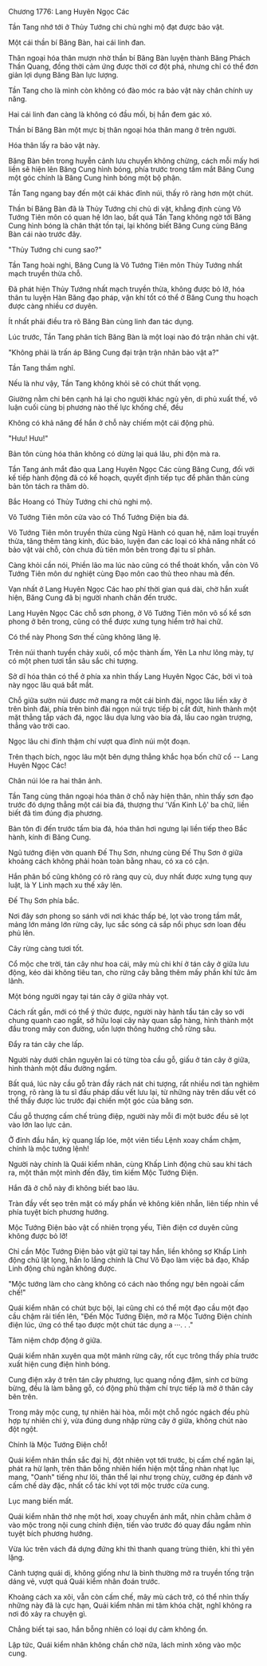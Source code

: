 




Chương 1776: Lang Huyên Ngọc Các


Tần Tang nhớ tới ở Thủy Tướng chi chủ nghi mộ đạt được bảo vật.

Một cái thần bí Băng Bàn, hai cái linh đan.

Thân ngoại hóa thân mượn nhờ thần bí Băng Bàn luyện thành Băng Phách Thần Quang, đồng thời cảm ứng được thời cơ đột phá, nhưng chỉ có thể đơn giản lợi dụng Băng Bàn lực lượng.

Tần Tang cho là mình còn không có đào móc ra bảo vật này chân chính uy năng.

Hai cái linh đan càng là không có đầu mối, bị hắn đem gác xó.

Thần bí Băng Bàn một mực bị thân ngoại hóa thân mang ở trên người.

Hóa thân lấy ra bảo vật này.

Băng Bàn bên trong huyễn cảnh lưu chuyển không chừng, cách mỗi mấy hơi liền sẽ hiện lên Băng Cung hình bóng, phía trước trong tầm mắt Băng Cung một góc chính là Băng Cung hình bóng một bộ phận.

Tần Tang ngang bay đến một cái khác đỉnh núi, thấy rõ ràng hơn một chút.

Thần bí Băng Bàn đã là Thủy Tướng chi chủ di vật, khẳng định cùng Vô Tướng Tiên môn có quan hệ lớn lao, bất quá Tần Tang không ngờ tới Băng Cung hình bóng là chân thật tồn tại, lại không biết Băng Cung cùng Băng Bàn cái nào trước đây.

"Thủy Tướng chi cung sao?"

Tần Tang hoài nghi, Băng Cung là Vô Tướng Tiên môn Thủy Tướng nhất mạch truyền thừa chỗ.

Đã phát hiện Thủy Tướng nhất mạch truyền thừa, không được bỏ lỡ, hóa thân tu luyện Hàn Băng đạo pháp, vận khí tốt có thể ở Băng Cung thu hoạch được càng nhiều cơ duyên.

Ít nhất phải điều tra rõ Băng Bàn cùng linh đan tác dụng.

Lúc trước, Tần Tang phân tích Băng Bàn là một loại nào đó trận nhãn chi vật.

"Không phải là trấn áp Băng Cung đại trận trận nhãn bảo vật a?"

Tần Tang thầm nghĩ.

Nếu là như vậy, Tần Tang không khỏi sẽ có chút thất vọng.

Giường nằm chi bên cạnh há lại cho người khác ngủ yên, di phủ xuất thế, vô luận cuối cùng bị phương nào thế lực khống chế, đều

Không có khả năng để hắn ở chỗ này chiếm một cái động phủ.

"Hưu! Hưu!"

Bản tôn cùng hóa thân không có dừng lại quá lâu, phi độn mà ra.

Tần Tang ánh mắt đảo qua Lang Huyên Ngọc Các cùng Băng Cung, đối với kế tiếp hành động đã có kế hoạch, quyết định tiếp tục để phân thân cùng bản tôn tách ra thăm dò.

Bắc Hoang có Thủy Tướng chi chủ nghi mộ.

Vô Tướng Tiên môn cửa vào có Thổ Tướng Điện bia đá.

Vô Tướng Tiên môn truyền thừa cùng Ngũ Hành có quan hệ, năm loại truyền thừa, tăng thêm tàng kinh, đúc bảo, luyện đan các loại có khả năng nhất có bảo vật vài chỗ, còn chưa đủ tiên môn bên trong đại tu sĩ phân.

Càng khỏi cần nói, Phiền lão ma lúc nào cũng có thể thoát khốn, vẫn còn Vô Tướng Tiên môn dư nghiệt cùng Đạo môn cao thủ theo nhau mà đến.

Vạn nhất ở Lang Huyên Ngọc Các hao phí thời gian quá dài, chờ hắn xuất hiện, Băng Cung đã bị người nhanh chân đến trước.

Lang Huyên Ngọc Các chỗ sơn phong, ở Vô Tướng Tiên môn vô số kể sơn phong ở bên trong, cũng có thể được xưng tụng hiểm trở hai chữ.

Có thể này Phong Sơn thế cũng không lăng lệ.

Trên núi thanh tuyền chảy xuôi, cổ mộc thành ấm, Yên La như lông mày, tự có một phen tươi tắn sâu sắc chi tượng.

Sở dĩ hóa thân có thể ở phía xa nhìn thấy Lang Huyên Ngọc Các, bởi vì toà này ngọc lâu quá bắt mắt.

Chỗ giữa sườn núi được mở mang ra một cái bình đài, ngọc lâu liền xây ở trên bình đài, phía trên bình đài ngọn núi trực tiếp bị cắt đứt, hình thành một mặt thẳng tắp vách đá, ngọc lâu dựa lưng vào bia đá, lầu cao ngàn trượng, thẳng vào trời cao.

Ngọc lâu chi đỉnh thậm chí vượt qua đỉnh núi một đoạn.

Trên thạch bích, ngọc lâu một bên dựng thẳng khắc họa bốn chữ cổ -- Lang Huyên Ngọc Các!

Chân núi lóe ra hai thân ảnh.

Tần Tang cùng thân ngoại hóa thân ở chỗ này hiện thân, nhìn thấy sơn đạo trước đó dựng thẳng một cái bia đá, thượng thư 'Vấn Kinh Lộ' ba chữ, liền biết đã tìm đúng địa phương.

Bản tôn đi đến trước tấm bia đá, hóa thân hơi ngưng lại liền tiếp theo Bắc hành, kính đi Băng Cung.

Ngũ tướng điện vờn quanh Đế Thụ Sơn, nhưng cùng Đế Thụ Sơn ở giữa khoảng cách không phải hoàn toàn bằng nhau, có xa có cận.

Hắn phân bố cũng không có rõ ràng quy củ, duy nhất được xưng tụng quy luật, là Y Linh mạch xu thế xây lên.

Đế Thụ Sơn phía bắc.

Nơi đây sơn phong so sánh với nơi khác thấp bé, lọt vào trong tầm mắt, mảng lớn mảng lớn rừng cây, lục sắc sóng cả sắp nổi phục sơn loan đều phủ lên.

Cây rừng càng tươi tốt.

Cổ mộc che trời, tán cây như hoa cái, mây mù chi khí ở tán cây ở giữa lưu động, kéo dài không tiêu tan, cho rừng cây bằng thêm mấy phần khí tức âm lãnh.

Một bóng người ngay tại tán cây ở giữa nhảy vọt.

Cách rất gần, mới có thể ý thức được, người này hành tẩu tán cây so với chung quanh cao ngất, sở hữu loại cây này quan sắp hàng, hình thành một đầu trong mây con đường, uốn lượn thông hướng chỗ rừng sâu.

Đẩy ra tán cây che lấp.

Người này dưới chân nguyên lai có từng tòa cầu gỗ, giấu ở tán cây ở giữa, hình thành một đầu đường ngầm.

Bất quá, lúc này cầu gỗ tràn đầy rách nát chi tượng, rất nhiều nơi tàn nghiêm trọng, rõ ràng là tu sĩ đấu pháp dấu vết lưu lại, từ những này trên dấu vết có thể thấy được lúc trước đại chiến một góc của băng sơn.

Cầu gỗ thượng cấm chế trùng điệp, người này mỗi đi một bước đều sẽ lọt vào lớn lao lực cản.

Ở đỉnh đầu hắn, kỳ quang lấp lóe, một viên tiểu Lệnh xoay chầm chậm, chính là mộc tướng lệnh!

Người này chính là Quái kiểm nhân, cùng Khấp Linh động chủ sau khi tách ra, một thân một mình đến đây, tìm kiếm Mộc Tướng Điện.

Hắn đã ở chỗ này đi không biết bao lâu.

Tràn đầy vết sẹo trên mặt có mấy phần vẻ không kiên nhẫn, liên tiếp nhìn về phía tuyệt bích phương hướng.

Mộc Tướng Điện bảo vật cố nhiên trọng yếu, Tiên điện cơ duyên cũng không được bỏ lỡ!

Chỉ cần Mộc Tướng Điện bảo vật giữ tại tay hắn, liền không sợ Khấp Linh động chủ lật lọng, hắn lo lắng chính là Chư Vô Đạo làm việc bá đạo, Khấp Linh động chủ ngăn không được.

"Mộc tướng làm cho càng không có cách nào thống ngự bên ngoài cấm chế!"

Quái kiểm nhân có chút bực bội, lại cũng chỉ có thể một đạo cầu một đạo cầu chậm rãi tiến lên, "Đến Mộc Tướng Điện, mở ra Mộc Tướng Điện chính điện lúc, ứng có thể tạo được một chút tác dụng a ···. . ."

Tâm niệm chớp động ở giữa.

Quái kiểm nhân xuyên qua một mảnh rừng cây, rốt cục trông thấy phía trước xuất hiện cung điện hình bóng.

Cung điện xây ở trên tán cây phương, lục quang nồng đậm, sinh cơ bừng bừng, đều là làm bằng gỗ, có động phủ thậm chí trực tiếp là mở ở thân cây bên trên.

Trong mây mộc cung, tự nhiên hài hòa, mỗi một chỗ ngóc ngách đều phù hợp tự nhiên chi ý, vừa đúng dung nhập rừng cây ở giữa, không chút nào đột ngột.

Chính là Mộc Tướng Điện chỗ!

Quái kiểm nhân thần sắc đại hỉ, đột nhiên vọt tới trước, bị cấm chế ngăn lại, phát ra hừ lạnh, trên thân bỗng nhiên hiển hiện một tầng nhàn nhạt lục mang, "Oanh" tiếng như lôi, thân thể lại như trọng chùy, cưỡng ép đánh vỡ cấm chế dày đặc, nhất cổ tác khí vọt tới mộc trước cửa cung.

Lục mang biến mất.

Quái kiểm nhân thở nhẹ một hơi, xoay chuyển ánh mắt, nhìn chằm chằm ở vào mộc trong nội cung chính điện, tiến vào trước đó quay đầu ngắm nhìn tuyệt bích phương hướng.

Vừa lúc trên vách đá dựng đứng khi thì thanh quang trùng thiên, khi thì yên lặng.

Cảnh tượng quái dị, không giống như là bình thường mở ra truyền tống trận dáng vẻ, vượt quá Quái kiểm nhân đoán trước.

Khoảng cách xa xôi, vẫn còn cấm chế, mây mù cách trở, có thể nhìn thấy những này đã là cực hạn, Quái kiểm nhân mi tâm khóa chặt, nghĩ không ra nơi đó xảy ra chuyện gì.

Chẳng biết tại sao, hắn bỗng nhiên có loại dự cảm không ổn.

Lập tức, Quái kiểm nhân không chần chờ nữa, lách mình xông vào mộc cung.




